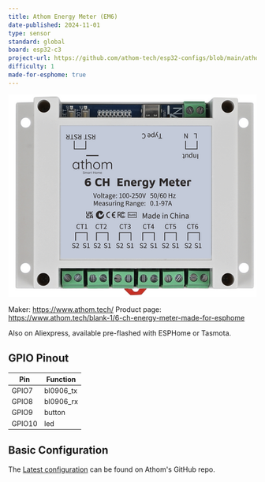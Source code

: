 ```yaml
---
title: Athom Energy Meter (EM6)
date-published: 2024-11-01
type: sensor
standard: global
board: esp32-c3
project-url: https://github.com/athom-tech/esp32-configs/blob/main/athom-energy-monitor-x6.yaml
difficulty: 1
made-for-esphome: true
---
```


![alt text](athom_EM6.webp "Athom Energy Meter - EM6")

Maker: https://www.athom.tech/
Product page: https://www.athom.tech/blank-1/6-ch-energy-meter-made-for-esphome

Also on Aliexpress, available pre-flashed with ESPHome or Tasmota.

## GPIO Pinout

| Pin    | Function  |
| ------ | --------- |
| GPIO7  | bl0906_tx |
| GPIO8  | bl0906_rx |
| GPIO9  | button    |
| GPIO10 | led       |

## Basic Configuration

The [Latest configuration](https://github.com/athom-tech/esp32-configs/blob/main/athom-energy-monitor-x6.yaml)
can be found on Athom's GitHub repo.
